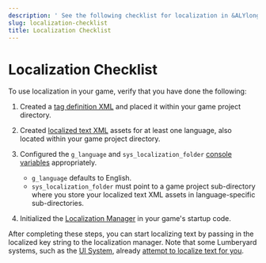 ```yaml
---
description: ' See the following checklist for localization in &ALYlong;. '
slug: localization-checklist
title: Localization Checklist
---
```

# Localization Checklist<a name="localization-checklist"></a>

To use localization in your game, verify that you have done the following:

1. Created a [tag definition XML](localization-intro.md#localization-configuring-tagxml) and placed it within your game project directory\.

1. Created [localized text XML](localization-intro.md#localization-configuring-localizedxml) assets for at least one language, also located within your game project directory\.

1. Configured the `g_language` and `sys_localization_folder` [console variables](localization-initialization.md#localization-initialization-cvars) appropriately\.
   + `g_language` defaults to English\.
   + `sys_localization_folder` must point to a game project sub\-directory where you store your localized text XML assets in language\-specific sub\-directories\.

1. Initialized the [Localization Manager](localization-initialization.md#localization-initialization-manager) in your game's startup code\.

After completing these steps, you can start localizing text by passing in the localized key string to the localization manager\. Note that some Lumberyard systems, such as the [UI System](localization-ui.md), already [attempt to localize text for you](localization-initialization.md#localization-initialization-text)\.